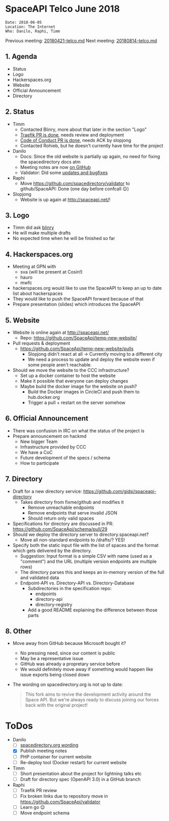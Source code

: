 # SpaceAPI Telco June 2018

    Date: 2018-06-05
    Location: The Internet
    Who: Danilo, Raphi, Timm

Previous meeting: [20180421-telco.md](20180421-telco.md)
Next meeting: [20180814-telco.md](20180814-telco.md)

## 1. Agenda

 * Status
 * Logo
 * Hackerspaces.org
 * Website
 * Official Announcement
 * Directory

## 2. Status

 * Timm
   * Contacted Blinry, more about that later in the section "Logo"
   * [Traefik PR is done](https://github.com/SpaceApi/provisioning/pull/26), needs review and deployment
   * [Code of Conduct PR is done](https://github.com/SpaceApi/SpaceApi.github.io/pull/3), needs ACK by slopjong
   * Contacted Rohieb, but he doesn't currently have time for the project
 * Danilo
   * Docs: Since the old website is partially up again, no need for fixing the spacedirectory docs atm
   * Meeting notes are now [on GitHub](https://github.com/SpaceApi/meeting-notes)
   * Validator: Did some [updates and bugfixes](https://github.com/SpaceApi/validator/pulls?q=is%3Apr+is%3Aclosed)
 * Raphi
   * Move https://github.com/spacedirectory/validator to github/SpaceAPI: Done (one day before confcall :wink:)
 * Slopjong
   * Website is up again at http://spaceapi.net/!

## 3. Logo

 * Timm did ask [blinry](https://twitter.com/blinry)
 * He will make multiple drafts
 * No expected time when he will be finished so far

## 4. Hackerspaces.org

 * Meeting at GPN with
   * sva (will be present at Cosin!)
   * hauro
   * mwfc
 * hackerspaces.org would like to use the SpaceAPI to keep an up to date list about hackerspaces
 * They would like to push the SpaceAPI forward because of that
 * Prepare presentation (slides) which introduces the SpaceAPI

## 5. Website

 * Website is online again at http://spaceapi.net/
   * Repo: https://github.com/SpaceApi/temp-new-website/
 * Pull requests & deployment
   * https://github.com/SpaceApi/temp-new-website/pulls
     * Slopjong didn't react at all -> Currently moving to a different city
     * We need a process to update and deploy the website even if some people aren't reachable.
 * Should we move the website to the CCC infrastructure?
   * Set up a docker container to host the website
   * Make it possible that everyone can deploy changes
   * Maybe build the docker image for the website on push?
     * Build the Docker images in CircleCI and push them to hub.docker.org
     * Trigger a pull + restart on the server somehow

## 6. Official Announcement

 * There was confusion in IRC on what the status of the project is
 * Prepare announcement on hackmd
   * New bigger Team
   * Infrastructure provided by CCC
   * We have a CoC
   * Future development of the specs / schema
   * How to participate

## 7. Directory

 * Draft for a new directory service: https://github.com/gidsi/spaceapi-directory
     * Takes directory from fixme/github and modifies it
         * Remove unreachable endpoints
         * Remove endpoints that serve invalid JSON
         * Should return only valid spaces
 * Specifications for directory are discussed in PR: https://github.com/SpaceApi/schema/pull/29
 * Should we deploy the directory server to directory.spaceapi.net?
   * Move all non-standard endpoints to /drafts/? YES!
 * Specify both the static input file with the list of spaces and the format which gets delivered by the directory.
   * Suggestion: Input format is a simple CSV with name (used as a "comment") and the URL (multiple version endpoints are multiple rows)
   * The directory parses this and keeps an in-memory version of the full and validated data
   * Endpoint-API vs. Directory-API vs. Directory-Database
     * Subdirectories in the specification repo:
       * endpoints
       * directory-api
       * directory-registry
     * Add a good README explaining the difference between those parts

## 8. Other

 * Move away from GitHub because Microsoft bought it?
   * No pressing need, since our content is public
   * May be a representative issue
   * GitHub was already a propretary service before
   * We would definitely move away if something would happen like issue exports being closed down

 * The wording on spacedirectory.org is not up to date:
   > This fork aims to revive the development activity around the Space API. But we're always ready to discuss joining our forces back with the original project!

# ToDos

 * Danilo
   * [ ] [spacedirectory.org wording](https://github.com/spacedirectory/spacedirectory.org/issues/9)
   * [x] Publish meeting notes
   * [ ] PHP container for current website
   * [ ] Re-deploy tool (Docker restart) for current website
 * Timm
   * [ ] Short presentation about the project for lightning talks etc
   * [ ] Draft for directory spec (OpenAPI 3.0) in a GitHub branch

 * Raphi
   * [ ] Traefik PR review
   * [ ] Fix broken links due to repository move in https://github.com/SpaceApi/validator
   * [ ] Learn go :wink: 
   * [ ] Move endpoint schema
